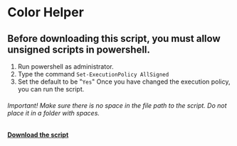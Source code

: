 # Color Helper
## Before downloading this script, you must allow unsigned scripts in powershell.
1. Run powershell as administrator.
2. Type the command `Set-ExecutionPolicy AllSigned`
3. Set the default to be "`Yes`"
Once you have changed the execution policy, you can run the script.
###### Important! Make sure there is no space in the file path to the script. Do not place it in a folder with spaces.
#### [Download the script](https://github.com/BatchSource/ColorHelper/blob/master/RGB%20Colorblind%20Helper%20-%20By%20Alex.bat)
